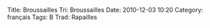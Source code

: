 Title: Broussailles
 Tri: Broussailles
 Date: 2010-12-03 10:20
 Category: français
 Tags: B
 Trad: Rapailles
 